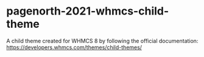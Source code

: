 # pagenorth-2021-whmcs-child-theme

A child theme created for WHMCS 8 by following the official documentation:
https://developers.whmcs.com/themes/child-themes/
